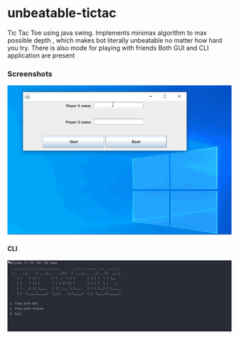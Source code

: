 # unbeatable-tictac

Tic Tac Toe using java swing. Implements minimax algorithm to max possible depth , which makes bot literally unbeatable no matter how hard you try. There is also mode for playing with friends
Both GUI and CLI application are present


### Screenshots

![](./screenshots/tictac.gif)

#### CLI

![](./screenshots/first.png)
